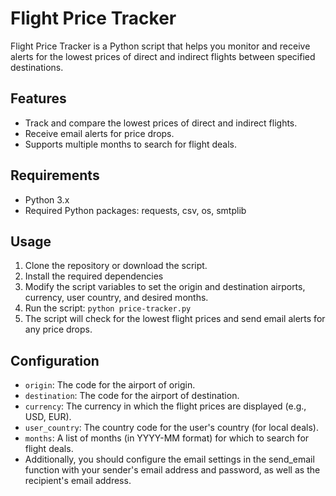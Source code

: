 <h1>Flight Price Tracker</h1>

<p>Flight Price Tracker is a Python script that helps you monitor and receive alerts for the lowest prices of direct and indirect flights between specified destinations.</p>

<h2>Features</h2>

<ul>
  <li>Track and compare the lowest prices of direct and indirect flights.</li>
  <li>Receive email alerts for price drops.</li>
  <li>Supports multiple months to search for flight deals.</li>
</ul>

<h2>Requirements</h2>

<ul>
  <li>Python 3.x</li>
  <li>Required Python packages: requests, csv, os, smtplib</li>
</ul>

<h2>Usage</h2>

<ol>
  <li>Clone the repository or download the script.</li>
  <li>Install the required dependencies</code></li>
  <li>Modify the script variables to set the origin and destination airports, currency, user country, and desired months.</li>
  <li>Run the script: <code>python price-tracker.py</code></li>
  <li>The script will check for the lowest flight prices and send email alerts for any price drops.</li>
</ol>

<h2>Configuration</h2>

<ul>
  <li><code>origin</code>: The code for the airport of origin.</li>
  <li><code>destination</code>: The code for the airport of destination.</li>
  <li><code>currency</code>: The currency in which the flight prices are displayed (e.g., USD, EUR).</li>
  <li><code>user_country</code>: The country code for the user's country (for local deals).</li>
  <li><code>months</code>: A list of months (in YYYY-MM format) for which to search for flight deals.</li>
  <li>Additionally, you should configure the email settings in the send_email function with your sender's email address and password, as well as the recipient's email address.</li>
</ul>
